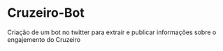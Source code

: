 # Cruzeiro-Bot
Criação de um bot no twitter para extrair e publicar informações sobre o engajemento do Cruzeiro
